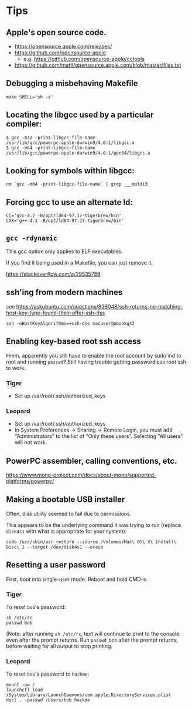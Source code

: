 # Tips


## Apple's open source code.

- https://opensource.apple.com/releases/
- https://github.com/opensource-apple
  - e.g. https://github.com/opensource-apple/cctools
- https://github.com/mattl/opensource.apple.com/blob/master/files.txt


## Debugging a misbehaving Makefile

```
make SHELL='sh -x'
```


## Locating the libgcc used by a particular compiler:

```
$ gcc -m32 -print-libgcc-file-name
/usr/lib/gcc/powerpc-apple-darwin9/4.0.1/libgcc.a
$ gcc -m64 -print-libgcc-file-name
/usr/lib/gcc/powerpc-apple-darwin9/4.0.1/ppc64/libgcc.a
```


## Looking for symbols within libgcc:

```
nm `gcc -m64 -print-libgcc-file-name` | grep ___muldi3
```


## Forcing gcc to use an alternate ld:

```
CC='gcc-4.2 -B/opt/ld64-97.17-tigerbrew/bin'
CXX='g++-4.2 -B/opt/ld64-97.17-tigerbrew/bin'
```


## `gcc -rdynamic`

This gcc option only applies to ELF executables.

If you find it being used in a Makefile, you can just remove it.

https://stackoverflow.com/a/29535789


## ssh'ing from modern machines

see https://askubuntu.com/questions/836048/ssh-returns-no-matching-host-key-type-found-their-offer-ssh-dss

```
ssh -oHostKeyAlgorithms=+ssh-dss macuser@pbookg42
```


## Enabling key-based root ssh access

Hmm, apparently you still have to enable the root account by sudo'ind to root and running `passwd`?  Still having trouble getting passwordless root ssh to work.

### Tiger

- Set up /var/root/.ssh/authorized_keys

### Leopard

- Set up /var/root/.ssh/authorized_keys
- In System Preferences -> Sharing -> Remote Login, you must add "Administrators" to the list of "Only these users".  Selecting "All users" will not work.


## PowerPC assembler, calling conventions, etc.

https://www.mono-project.com/docs/about-mono/supported-platforms/powerpc/


## Making a bootable USB installer

Often, disk utility seemed to fail due to permissions.

This appears to be the underlying command it was trying to run (replace `disk4s1` with what is appropriate for your system):

```
sudo /usr/sbin/asr restore --source /Volumes/Mac\ OS\ X\ Install\ Disc\ 1 --target /dev/disk4s1 --erase
```


## Resetting a user password

First, boot into single-user mode.  Reboot and hold CMD-s.

### Tiger

To reset `bob`'s password:

```
sh /etc/rc
passwd bob
```

(Note: after running `sh /etc/rc`, text will continue to print to the console even after the prompt returns.
Run `passwd bob` after the prompt returns, before waiting for all output to stop printing.

### Leopard

To reset `bob`'s password to `hackme`:

```
mount -uw /
launchctl load /System/Library/LaunchDaemons/com.apple.DirectoryServices.plist
dscl . -passwd /Users/bob hackme
```

